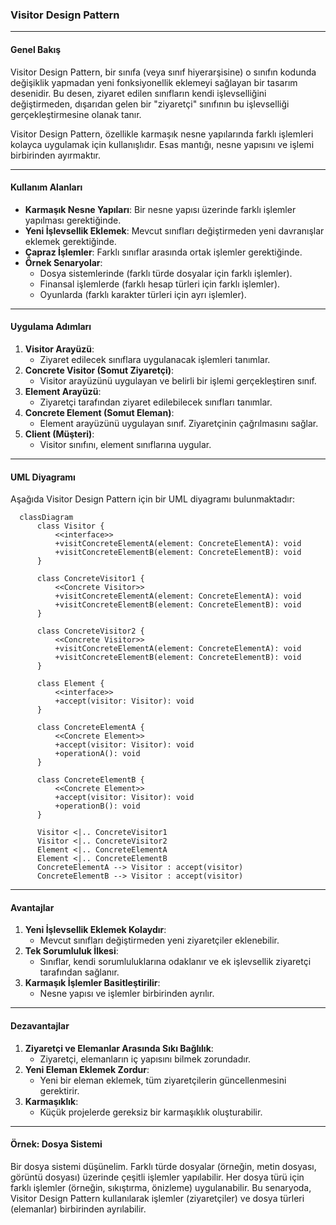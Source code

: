 ### **Visitor Design Pattern**

---

#### **Genel Bakış**
Visitor Design Pattern, bir sınıfa (veya sınıf hiyerarşisine) o sınıfın kodunda değişiklik yapmadan yeni fonksiyonellik eklemeyi sağlayan bir tasarım desenidir. Bu desen, ziyaret edilen sınıfların kendi işlevselliğini değiştirmeden, dışarıdan gelen bir "ziyaretçi" sınıfının bu işlevselliği gerçekleştirmesine olanak tanır.

Visitor Design Pattern, özellikle karmaşık nesne yapılarında farklı işlemleri kolayca uygulamak için kullanışlıdır. Esas mantığı, nesne yapısını ve işlemi birbirinden ayırmaktır.

---

#### **Kullanım Alanları**
- **Karmaşık Nesne Yapıları**: Bir nesne yapısı üzerinde farklı işlemler yapılması gerektiğinde.
- **Yeni İşlevsellik Eklemek**: Mevcut sınıfları değiştirmeden yeni davranışlar eklemek gerektiğinde.
- **Çapraz İşlemler**: Farklı sınıflar arasında ortak işlemler gerektiğinde.
- **Örnek Senaryolar**:
    - Dosya sistemlerinde (farklı türde dosyalar için farklı işlemler).
    - Finansal işlemlerde (farklı hesap türleri için farklı işlemler).
    - Oyunlarda (farklı karakter türleri için ayrı işlemler).

---

#### **Uygulama Adımları**
1. **Visitor Arayüzü**:
    - Ziyaret edilecek sınıflara uygulanacak işlemleri tanımlar.
2. **Concrete Visitor (Somut Ziyaretçi)**:
    - Visitor arayüzünü uygulayan ve belirli bir işlemi gerçekleştiren sınıf.
3. **Element Arayüzü**:
    - Ziyaretçi tarafından ziyaret edilebilecek sınıfları tanımlar.
4. **Concrete Element (Somut Eleman)**:
    - Element arayüzünü uygulayan sınıf. Ziyaretçinin çağrılmasını sağlar.
5. **Client (Müşteri)**:
    - Visitor sınıfını, element sınıflarına uygular.

---

#### **UML Diyagramı**

Aşağıda Visitor Design Pattern için bir UML diyagramı bulunmaktadır:

````mermaid
  classDiagram
      class Visitor {
          <<interface>>
          +visitConcreteElementA(element: ConcreteElementA): void
          +visitConcreteElementB(element: ConcreteElementB): void
      }

      class ConcreteVisitor1 {
          <<Concrete Visitor>>
          +visitConcreteElementA(element: ConcreteElementA): void
          +visitConcreteElementB(element: ConcreteElementB): void
      }

      class ConcreteVisitor2 {
          <<Concrete Visitor>>
          +visitConcreteElementA(element: ConcreteElementA): void
          +visitConcreteElementB(element: ConcreteElementB): void
      }

      class Element {
          <<interface>>
          +accept(visitor: Visitor): void
      }

      class ConcreteElementA {
          <<Concrete Element>>
          +accept(visitor: Visitor): void
          +operationA(): void
      }

      class ConcreteElementB {
          <<Concrete Element>>
          +accept(visitor: Visitor): void
          +operationB(): void
      }

      Visitor <|.. ConcreteVisitor1
      Visitor <|.. ConcreteVisitor2
      Element <|.. ConcreteElementA
      Element <|.. ConcreteElementB
      ConcreteElementA --> Visitor : accept(visitor)
      ConcreteElementB --> Visitor : accept(visitor)
````

---

#### **Avantajlar**
1. **Yeni İşlevsellik Eklemek Kolaydır**:
    - Mevcut sınıfları değiştirmeden yeni ziyaretçiler eklenebilir.
2. **Tek Sorumluluk İlkesi**:
    - Sınıflar, kendi sorumluluklarına odaklanır ve ek işlevsellik ziyaretçi tarafından sağlanır.
3. **Karmaşık İşlemler Basitleştirilir**:
    - Nesne yapısı ve işlemler birbirinden ayrılır.

---

#### **Dezavantajlar**
1. **Ziyaretçi ve Elemanlar Arasında Sıkı Bağlılık**:
    - Ziyaretçi, elemanların iç yapısını bilmek zorundadır.
2. **Yeni Eleman Eklemek Zordur**:
    - Yeni bir eleman eklemek, tüm ziyaretçilerin güncellenmesini gerektirir.
3. **Karmaşıklık**:
    - Küçük projelerde gereksiz bir karmaşıklık oluşturabilir.

---

#### **Örnek: Dosya Sistemi**
Bir dosya sistemi düşünelim. Farklı türde dosyalar (örneğin, metin dosyası, görüntü dosyası) üzerinde çeşitli işlemler yapılabilir. Her dosya türü için farklı işlemler (örneğin, sıkıştırma, önizleme) uygulanabilir. Bu senaryoda, Visitor Design Pattern kullanılarak işlemler (ziyaretçiler) ve dosya türleri (elemanlar) birbirinden ayrılabilir.